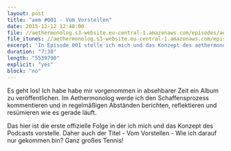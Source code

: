 ```yaml
---
layout: post
title: "aem #001 - Vom Vorstellen"
date: 2015-12-12 12:48:00
file: //aethermonolog.s3-website.eu-central-1.amazonaws.com/episodes/aethermonolog-001.mp3
file_itunes: //aethermonolog.s3-website.eu-central-1.amazonaws.com/episodes/aethermonolog-001.m4a
excerpt: 'In Episode 001 stelle ich mich und das Konzept des aethermonologs vor und du bekommst einen kleinen Überblick, wo die Reise hin geht.'
duration: "7:30"
length: "5539790"
explicit: "yes"
block: "no"
---
```


Es geht los! Ich habe habe mir vorgenommen in absehbarer Zeit ein Album zu veröffentlichen. Im Aethermonolog werde ich den Schaffensprozess kommentieren und in regelmäßigen Abständen berichten, reflektieren und resümieren wie es gerade läuft.

Das hier ist die erste offizielle Folge in der ich mich und das Konzept des Podcasts vorstelle. Daher auch der Titel - Vom Vorstellen - Wie ich darauf nur gekommen bin? Ganz großes Tennis!
